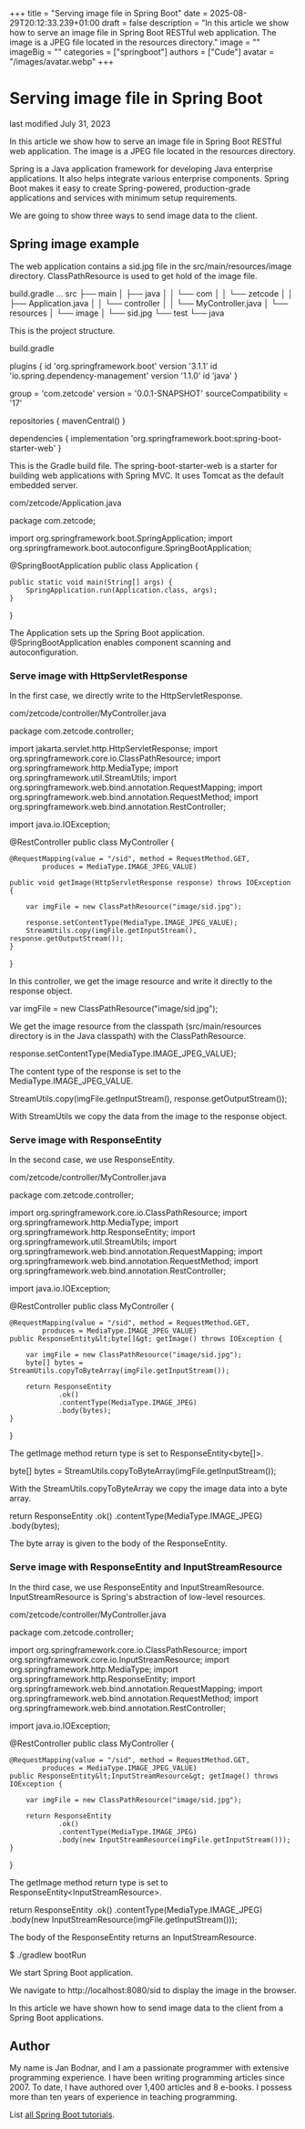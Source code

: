 +++
title = "Serving image file in Spring Boot"
date = 2025-08-29T20:12:33.239+01:00
draft = false
description = "In this article we show how to serve an image file in Spring Boot RESTful web application. The image is a JPEG file located in the resources directory."
image = ""
imageBig = ""
categories = ["springboot"]
authors = ["Cude"]
avatar = "/images/avatar.webp"
+++

# Serving image file in Spring Boot

last modified July 31, 2023

In this article we show how to serve an image file in Spring Boot RESTful web application. 
The image is a JPEG file located in the resources directory.

Spring is a Java application framework for developing Java
enterprise applications. It also helps integrate various enterprise components. 
Spring Boot makes it easy to create Spring-powered, production-grade applications 
and services with minimum setup requirements.

We are going to show three ways to send image data to the client. 

## Spring image example

The web application contains a sid.jpg file in the
src/main/resources/image directory.
ClassPathResource is used to get hold of the image file. 

build.gradle
...
src
├── main
│   ├── java
│   │   └── com
│   │       └── zetcode
│   │           ├── Application.java
│   │           └── controller
│   │               └── MyController.java
│   └── resources
│       └── image
│           └── sid.jpg
└── test
    └── java

This is the project structure.

build.gradle
  

plugins {
    id 'org.springframework.boot' version '3.1.1'
    id 'io.spring.dependency-management' version '1.1.0'
    id 'java'
}

group = 'com.zetcode'
version = '0.0.1-SNAPSHOT'
sourceCompatibility = '17'

repositories {
    mavenCentral()
}

dependencies {
    implementation 'org.springframework.boot:spring-boot-starter-web'
}

This is the Gradle build file. The spring-boot-starter-web is a
starter for building web applications with Spring MVC. It uses Tomcat as the
default embedded server. 

com/zetcode/Application.java
  

package com.zetcode;

import org.springframework.boot.SpringApplication;
import org.springframework.boot.autoconfigure.SpringBootApplication;

@SpringBootApplication
public class Application {

    public static void main(String[] args) {
        SpringApplication.run(Application.class, args);
    }
}

The Application sets up the Spring Boot application.
@SpringBootApplication enables component scanning and
autoconfiguration.

### Serve image with HttpServletResponse

 

In the first case, we directly write to the HttpServletResponse.

com/zetcode/controller/MyController.java
  

package com.zetcode.controller;

import jakarta.servlet.http.HttpServletResponse;
import org.springframework.core.io.ClassPathResource;
import org.springframework.http.MediaType;
import org.springframework.util.StreamUtils;
import org.springframework.web.bind.annotation.RequestMapping;
import org.springframework.web.bind.annotation.RequestMethod;
import org.springframework.web.bind.annotation.RestController;

import java.io.IOException;

@RestController
public class MyController {

    @RequestMapping(value = "/sid", method = RequestMethod.GET,
            produces = MediaType.IMAGE_JPEG_VALUE)

    public void getImage(HttpServletResponse response) throws IOException {

        var imgFile = new ClassPathResource("image/sid.jpg");

        response.setContentType(MediaType.IMAGE_JPEG_VALUE);
        StreamUtils.copy(imgFile.getInputStream(), response.getOutputStream());
    }
}

In this controller, we get the image resource and write it directly to the 
response object.

var imgFile = new ClassPathResource("image/sid.jpg");

We get the image resource from the classpath (src/main/resources directory
is in the Java classpath) with the ClassPathResource.

response.setContentType(MediaType.IMAGE_JPEG_VALUE);

The content type of the response is set to the MediaType.IMAGE_JPEG_VALUE.

StreamUtils.copy(imgFile.getInputStream(), response.getOutputStream());

With StreamUtils we copy the data from the image to the response object.

### Serve image with ResponseEntity

 

In the second case, we use ResponseEntity.

com/zetcode/controller/MyController.java
  

package com.zetcode.controller;

import org.springframework.core.io.ClassPathResource;
import org.springframework.http.MediaType;
import org.springframework.http.ResponseEntity;
import org.springframework.util.StreamUtils;
import org.springframework.web.bind.annotation.RequestMapping;
import org.springframework.web.bind.annotation.RequestMethod;
import org.springframework.web.bind.annotation.RestController;

import java.io.IOException;

@RestController
public class MyController {

    @RequestMapping(value = "/sid", method = RequestMethod.GET,
            produces = MediaType.IMAGE_JPEG_VALUE)
    public ResponseEntity&lt;byte[]&gt; getImage() throws IOException {

        var imgFile = new ClassPathResource("image/sid.jpg");
        byte[] bytes = StreamUtils.copyToByteArray(imgFile.getInputStream());

        return ResponseEntity
                .ok()
                .contentType(MediaType.IMAGE_JPEG)
                .body(bytes);
    }
}

The getImage method return type is set to
ResponseEntity&lt;byte[]&gt;.

byte[] bytes = StreamUtils.copyToByteArray(imgFile.getInputStream());

With the StreamUtils.copyToByteArray we copy the image data into a byte array.

return ResponseEntity
        .ok()
        .contentType(MediaType.IMAGE_JPEG)
        .body(bytes);

The byte array is given to the body of the ResponseEntity.

### Serve image with ResponseEntity and InputStreamResource

 

In the third case, we use ResponseEntity and InputStreamResource.
InputStreamResource is Spring's abstraction of low-level resources.

com/zetcode/controller/MyController.java
  

package com.zetcode.controller;

import org.springframework.core.io.ClassPathResource;
import org.springframework.core.io.InputStreamResource;
import org.springframework.http.MediaType;
import org.springframework.http.ResponseEntity;
import org.springframework.web.bind.annotation.RequestMapping;
import org.springframework.web.bind.annotation.RequestMethod;
import org.springframework.web.bind.annotation.RestController;

import java.io.IOException;

@RestController
public class MyController {

    @RequestMapping(value = "/sid", method = RequestMethod.GET,
            produces = MediaType.IMAGE_JPEG_VALUE)
    public ResponseEntity&lt;InputStreamResource&gt; getImage() throws IOException {

        var imgFile = new ClassPathResource("image/sid.jpg");

        return ResponseEntity
                .ok()
                .contentType(MediaType.IMAGE_JPEG)
                .body(new InputStreamResource(imgFile.getInputStream()));
    }
}

The getImage method return type is set to 
ResponseEntity&lt;InputStreamResource&gt;.

return ResponseEntity
        .ok()
        .contentType(MediaType.IMAGE_JPEG)
        .body(new InputStreamResource(imgFile.getInputStream()));

The body of the ResponseEntity returns an InputStreamResource.

$ ./gradlew bootRun

We start Spring Boot application.

We navigate to http://localhost:8080/sid to display the image in
the browser.

In this article we have shown how to send image data to the client from a Spring
Boot applications.

## Author

My name is Jan Bodnar, and I am a passionate programmer with extensive
programming experience. I have been writing programming articles since 2007.
To date, I have authored over 1,400 articles and 8 e-books. I possess more
than ten years of experience in teaching programming.

List [all Spring Boot tutorials](/springboot/).